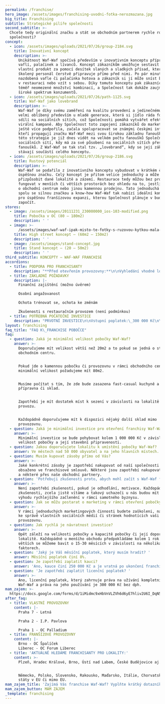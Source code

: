 ```yaml
---
permalink: /franchise/
hero_image: /assets/images/franchising-uvodni-fotka-nerozmazana.jpg
big_title: Franchising
subtitle: Strategické pilíře společnosti
second_subtitle: >-
  Chcete tedy originální značku a stát se obchodním partnerem rychle rostoucí
  společnosti?
concept:
  - icon: /assets/images/uploads/2021/07/26/group-2184.svg
    title: Inovativní koncept
    description: >-
      Unikátnost Waf-Waf spočívá především v inovativním konceptu přípravy
      vaflí, palačinek a lívanců. Koncept zákazníkům umožňuje sestavit si svůj
      vlastní produkt za pomocí desítek slaných a sladkých přísad, který pak
      školený personál čerstvě připravuje přímo před nimi. Po pár minutách je
      nazdobená vafle či palačinka hotova a zákazník si jí může sníst buď přímo
      v restauraci nebo vzít s sebou. Díky tomuto konceptu pak zákazníci mají
      téměř neomezené množství kombinací, a Společnost tak dokáže zaujmout
      široké spektrum konzumentů.
  - icon: /assets/images/uploads/2021/07/26/path-1125.svg
    title: Waf-Waf jako lovebrand
    description: >-
      Waf-Waf je díky svému zaměření na kvalitu provedení a jedinečnému zdobení
      velmi oblíbený především u mladé generace, která si jídlo ráda fotí a
      sdílí na sociálních sítích, což Společnosti pomáhá vytvářet efektivní
      virální kampaně. Aby Společnost toto zapojení zákazníků do marketingu
      ještě více podpořila, začala spolupracovat se známými českými influencery,
      kteří propagují značku Waf-Waf mezi svou širokou základnu fanoušků. Úspěch
      této strategie je již dnes vidět na velkém počtu fanoušků Společnosti na
      sociálních sítí, kdy má za své působení na sociálních sítích přes 32 tis.
      fanoušků. Z Waf-Waf se tak stal tzv. „lovebrand“, kdy se její zákazníci
      stávají součástí celého konceptu.
  - icon: /assets/images/uploads/2021/07/26/group-2186.svg
    title: Rustový potenciál
    description: >-
      Waf-Waf se podařilo z inovativního konceptu vybudovat v krátkém čase
      úspěšnou značku. Celý koncept je přitom velice jednoduchý a může se snadno
      přizpůsobit dané lokalitě a zázemí. Restaurace tedy můžou bez problému
      fungovat v menších či větších prostorách bez ohledu na to, jestli se jedná
      o obchodní centrum nebo jinou kamennou prodejnu. Tato jednoduchá koncepce
      spolu se silnou značkou a know-how Waf-Waf tak nabízí ideální kombinaci
      pro úspěšnou franšízovou expanzi, kterou Společnost plánuje v budoucnu
      započít.
stores:
  - image: /assets/images/20111231_230000000_ios-103-modified.png
    title: Pobočka v OC (80 – 180m2)
    description: ' '
  - image: >-
      /assets/images/waf-waf-ipak-misto-te-fotky-s-ruzovou-kytkou-mala-fotka-v-uvodnim-ramecku.jpg
    title: High street koncept – (60m2 – 150m2)
    description: ' '
  - image: /assets/images/stand-concept.jpg
    title: Stand koncept – (20 – 50m2)
    description: ' '
third_subtitle: KONCEPTY – WAF-WAF FRANCHISE
accordions:
  - title: PODPORA PRO FRANCHISANTY
    description: "**Před otevřením provozovny:**\n\nVyhledání vhodné lokality, nabídka z lokalit, které jsou k dispozici\n\nArchitektonická studie a projekt provozovny\n\nVýstavba a vybavení provozovny na klíč\n\nNábor a vyškolení\_kompletního personálu včetně Vás, kde Vás zasvětíme do jednotlivých procesů \_(provoz, kvalita, marketing, finance, personalistika, kontrola restaurací, věrnostní systém, software aj.)\n\n**Po otevření provozovny:**\n\nZajištění dodávky surovin, obalů a ostatních materiálů (zejména marketingových) včetně technologie a\_logistiky\n\nPodpora centrály Waf-Waf\n\nNastavení marketingové strategie a pomoc při lokálním marketingu\n\nKontrolní systémy provozovny\n\nKompletní softwarové vybavení – pokladní systém, sklady\n\nHodnocení Vaší výkonnosti a hledání optimálního řešení\n\nVývoj a dodržování standardů značky"
  - title: ZÁKLADNÍ POŽADAVKY
    description: |-
      Finanční zajištění (možno úvěrem)

      Osobní angažovanost

      Ochota trénovat se, ochota ke změnám

      Zkušenosti s restauračním provozem (není podmínkou)
  - title: POTŘEBNÁ POČÁTEČNÍ INVESTICE
    description: "PRVOTNÍ INVESTICE\n\nVstupní poplatek:\_300 000 Kč\n\nKauce:\_250 000 Kč\n\nInvestice:\_od cca. 1 mil. v\_závislosti na výběru typu provozu\n\nDále je potřeba se připravit na náklady spojené s otevřením provozovny:  \nškolení zaměstnanců, prvotní náklady na nákup zbož\n\nMĚSÍČNÍ POPLATKY\n\nFranšízový poplatek:\_6-8 % z\_tržby v závislosti na finančních výsledcích.\n\nPROVOZNÍ NÁKLADY\n\nNájemné a energie\n\nMzdové a personální náklady\n\nSuroviny, obaly a logistika\n\nMarketing v\_rámci\_a okolí\_provozovny\n\nIT a Systémy\n\nKontrolní mechanismy provozovny\n\nOstatní provozní, režijní a finanční náklady\n\nSmlouva se uzavírá na dobu 5 let. Návratnosti investic lze dosáhnout během 12-24 měsíců."
layout: franchising
faq_title: "FAQ K\_FRANCHISE POBOČCE"
faq:
  - question: Jaká je minimální velikost pobočky Waf-Waf?
    answer: >-
      Doporučujeme mít velikost větší než 20m2 a to pokud se jedná o stánek v
      obchodním centru.


      Pokud jde o kamennou pobočku či provozovnu v rámci obchodního centra, tak
      minimální velikost požadujeme mít 80m2.


      Musíme počítat s tím, že zde bude zasazena fast-casual kuchyně a také
      přípravna či sklad.


      Zapotřebí je mít dostatek míst k sezení v závislosti na lokalitě a typu
      provozu.


      Každopádně doporučujeme mít k dispozici nějaký další sklad mimo
      provozovnu.
  - question: Jaká je minimální investice pro otevření franchisy Waf-Waf?
    answer: >-
      Minimální investice se bude pohybovat kolem 1 000 000 Kč v závislosti na
      velikost pobočky a její stavební připravenosti.
  - question: Jakou doporučujete lokalitu k umístění pobočky Waf-Waf?
    answer: Ve městech nad 50 000 obyvatel a na jeho hlavních místech.
  - question: Musím kupovat zásoby přímo od Vás?
    answer: >-
      Jaké konkrétní zásoby je zapotřebí nakupovat od naší společnosti je
      obsaženo ve franchisové smlouvě. Některé jsou zapotřebí nakupovat napřímo
      a některé přes naše obchodní partnery.
  - question: 'Potřebuji zkušenosti proto, abych mohl začít s Waf-Waf franchise?'
    answer: >-
      Není zapotřebí zkušeností, pokud je odhodlání, motivace. Každopádně
      zkušenosti, zcela jistě vítáme a takový uchazeči u nás budou mít určitou
      výhodu rychlejšího začlenění v rámci samotného byznysu.
  - question: Jak se můžu postarat o marketing v rámci otevření pobočky Waf-Waf?
    answer: >-
      V rámci jednoduchých marketingových činnosti budete zaškoleni, například
      ke správě vlastních sociálních médií či stránek hodnotících vaši
      provozovnu.
  - question: Jak rychlá je návratnost investice?
    answer: >-
      Opět záleží na velikosti pobočky a kapacitě pobočky či její doporučené
      lokalitě. Každopádně u menšího obchodu předpokládáme kolem 1 rok a u
      větších se můžeme bavit o 15-30 měsících v závislosti na několika
      faktorech.
  - question: 'Jaký je Váš měsíční poplatek, který musím hradit? '
    answer: Měsíční poplatek činí 8%.
  - question: Je zapotřebí zaplatit kauci?
    answer: 'Ano, kauce činí 250 000 Kč a je vratná po ukončení franchisingové smlouvy.'
  - question: 'Je zapotřebí zaplatit licenční poplatek? '
    answer: >-
      Ano, licenční poplatek, který zahrnuje práva na užívání kompletního brandu
      Waf-Waf a práva na jeho používání je 300 000 Kč bez dph.
mam_zajem: >-
  https://docs.google.com/forms/d/1iMidmc9xHbVnVLZVh6d6yE7hliv2U6I_DqN5lSW_3vI/prefill
after_faq:
  - title: VLASTNÍ PROVOZOVNY
    content: |-
      Praha 7 - Letná

      Praha 2 - I.P. Pavlova

      Praha 1 - OC Palladium
  - title: FRANŠÍZOVÉ PROVOZOVNY
    content: |-
      Brno - OC Špalíček
      Liberec - OC Forum Liberec
  - title: 'AKTUÁLNĚ HLEDÁME FRANCHISANTY PRO LOKALITY:'
    content: >-
      Plzeň, Hradec Králové, Brno, Ústí nad Labem, České Budějovice aj. 


      Německo, Polsko, Slovensko, Rakousko, Maďarsko, Itálie, Chorvatsko a další
      státy v EU či mimo EU. 
mam_zajem_title: 'Zajímá Vás franchise Waf-Waf? Vyplňte krátký dotazník, děkujeme. '
mam_zajem_button: MÁM ZÁJEM
_template: franchising
---
```






